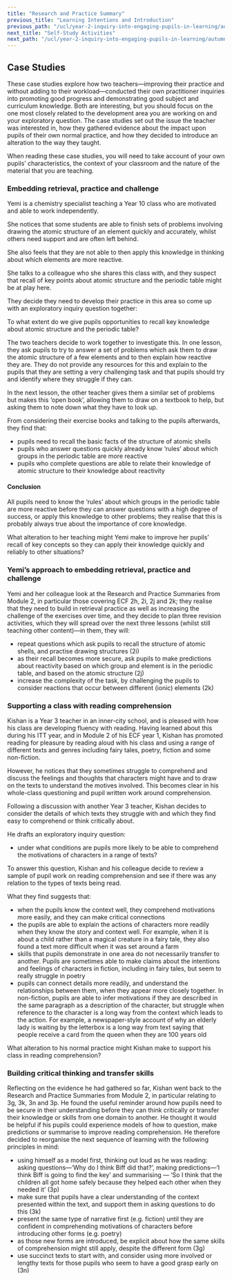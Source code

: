 ```yaml
---
title: "Research and Practice Summary"
previous_title: "Learning Intentions and Introduction"
previous_path: "/ucl/year-2-inquiry-into-engaging-pupils-in-learning/autumn-week-3-ect-learning-intentions-and-introduction"
next_title: "Self-Study Activities"
next_path: "/ucl/year-2-inquiry-into-engaging-pupils-in-learning/autumn-week-3-ect-self-study-activities"
---
```


## Case Studies

These case studies explore how two teachers—improving their practice and without adding to their workload—conducted their own practitioner inquiries into promoting good progress and 
demonstrating good subject and curriculum knowledge. Both are interesting, but you should focus on the one most closely related to the development area you are working on and your exploratory question. The case studies set out the issue the teacher was interested in, how they gathered evidence about the impact upon pupils of their own normal practice, and how they decided to introduce an alteration to the way they taught.

When reading these case studies, you will need to take account of your own pupils’ characteristics, the context of your classroom and the nature of the material that you are teaching.



### Embedding retrieval, practice and challenge

Yemi is a chemistry specialist teaching a Year 10 class who are motivated and able
to work independently. 

She notices that some students are able to finish sets of
problems involving drawing the atomic structure of an element quickly and accurately,
whilst others need support and are often left behind. 

She also feels that they are
not able to then apply this knowledge in thinking about which elements are more reactive.

She talks to a colleague who she shares this class with, and they suspect that recall
of key points about atomic structure and the periodic table might be at play here.

They decide they need to develop their practice in this area so come up with an exploratory inquiry question together:

To what extent do we give pupils opportunities to recall key knowledge about
  atomic structure and the periodic table?

The two teachers decide to work together to investigate this. In one lesson, they
ask pupils to try to answer a set of problems which ask them to draw the atomic structure
of a few elements and to then explain how reactive they are. They do not provide
any resources for this and explain to the pupils that they are setting a very challenging
task and that pupils should try and identify where they struggle if they can. 

In the next lesson, the other teacher gives them a similar set of problems but makes
this ‘open book’, allowing them to draw on a textbook to help, but asking them to
note down what they have to look up.  

From considering their exercise books and talking to the pupils afterwards, they find that:

* pupils need to recall the basic facts of the structure of atomic shells
*  pupils who answer questions quickly already know ‘rules’ about which groups
    in the periodic table are more reactive
* pupils who complete questions are able to relate their knowledge of atomic
    structure to their knowledge about reactivity

#### Conclusion

All pupils need to know the ‘rules’ about which groups in the
    periodic table are more reactive before they can answer questions with a
    high degree of success, or apply this knowledge to other problems; they
    realise that this is probably always true about the importance of core
    knowledge. 

What alteration to her teaching might Yemi make to improve her pupils’ recall
  of key concepts so they can apply their knowledge quickly and reliably to
  other situations?


### Yemi’s approach to embedding retrieval, practice and challenge

Yemi and her colleague look at the Research and Practice Summaries from Module 2, in particular those covering ECF 2h, 2i, 2j and 2k; they realise that they need to build in retrieval practice as well as increasing the challenge of the exercises over time, and they decide to plan three revision activities, which they will spread over the next three lessons (whilst still teaching other content)—in them, they will:

- repeat questions which ask pupils to recall the structure of atomic shells, and practise drawing structures (2i)
- as their recall becomes more secure, ask pupils to make predictions about reactivity based on which group and element is in the periodic table, and based on the atomic structure (2j)
- increase the complexity of the task, by challenging the pupils to consider reactions that occur between different (ionic) elements (2k)



### Supporting a class with reading comprehension

Kishan is a Year 3 teacher in an inner-city school, and is pleased with how his class
are developing fluency with reading. Having learned about this during his ITT year,
and in Module 2 of his ECF year 1, Kishan has promoted reading for pleasure by reading
aloud with his class and using a range of different texts and genres including fairy
tales, poetry, fiction and some non-fiction. 

However, he notices that they sometimes
struggle to comprehend and discuss the feelings and thoughts that characters might
have and to draw on the texts to understand the motives involved. This becomes clear
in his whole-class questioning and pupil written work around comprehension. 

Following
a discussion with another Year 3 teacher, Kishan decides to consider the details
of which texts they struggle with and which they find easy to comprehend or think
critically about.

He drafts an exploratory inquiry question:

* under what conditions are pupils more likely to be able to comprehend the
  motivations of characters in a range of texts?

To answer this question, Kishan and his colleague decide to review a sample of pupil
work on reading comprehension and see if there was any relation to the types of texts
being read. 

What they find suggests that:

* when the pupils know the context well, they comprehend motivations more
    easily, and they can make critical connections 
* the pupils are able to
    explain the actions of characters more readily when they know the story and
    context well. For example, when it is about a child rather than a magical creature
    in a fairy tale, they also found a text more difficult when it was set around
    a farm
 * skills that pupils demonstrate in one area do not necessarily transfer to
    another. Pupils are sometimes able to make claims about the intentions
    and feelings of characters in fiction, including in fairy tales, but seem to
    really struggle in poetry
* pupils can connect details more readily, and understand the relationships
    between them, when they appear more closely together. In non-fiction, pupils
    are able to infer motivations if they are described in the same paragraph as
    a description of the character, but struggle when reference to the character
    is a long way from the context which leads to the action. For example, a
    newspaper-style account of why an elderly lady is waiting by the letterbox
    is a long way from text saying that people receive a card from the queen
    when they are 100 years old

What alteration to his normal practice might Kishan make to support his class
  in reading comprehension?


### Building critical thinking and transfer skills

Reflecting on the evidence he had gathered so far, Kishan went back to the Research and Practice Summaries from Module 2, in particular relating to 3g, 3k, 3n and 3p. He found the useful reminder around how pupils need to be secure in their understanding before they can think critically or transfer their knowledge or skills from one domain to another. He thought it would be helpful if his pupils could experience models of how to question, make predictions or summarise to improve reading comprehension. He therefore decided to reorganise the next sequence of learning with the following principles in mind:

- using himself as a model first, thinking out loud as he was reading: asking questions—‘Why do I think Biff did that?’, making predictions—‘I think Biff is going to find the key’ and summarising — ‘So I think that the children all got home safely because they helped each other when they needed it’ (3p)
- make sure that pupils have a clear understanding of the context presented within the text, and support them in asking questions to do this (3k)
- present the same type of narrative first (e.g. fiction) until they are confident in comprehending motivations of characters before introducing other forms (e.g. poetry)
- as those new forms are introduced, be explicit about how the same skills of comprehension might still apply, despite the different form (3g)
- use succinct texts to start with, and consider using more involved or lengthy texts for those pupils who seem to have a good grasp early on (3n)
